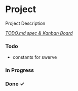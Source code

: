 # Project

Project Description

<em>[TODO.md spec & Kanban Board](https://bit.ly/3fCwKfM)</em>

### Todo

- constants for swerve 
### In Progress


### Done ✓


